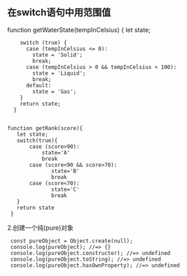 ## 在switch语句中用范围值 
 
 function getWaterState(tempInCelsius) {
        let state;

        switch (true) {
          case (tempInCelsius <= 0): 
            state = 'Solid';
            break;
          case (tempInCelsius > 0 && tempInCelsius < 100): 
            state = 'Liquid';
            break;
          default: 
            state = 'Gas';
        }
        return state;
      }


    function getRank(score){
       let state;
       switch(true){
           case (score>90):
               state='A'
               break
           case (score<90 && score>70):
                  state='B'
                  break
           case (score<70):
                  state='C'
                  break
       }
       return state
     }

2.创建一个纯(pure)对象

     const pureObject = Object.create(null);
     console.log(pureObject); //=> {}
     console.log(pureObject.constructor); //=> undefined
     console.log(pureObject.toString); //=> undefined
     console.log(pureObject.hasOwnProperty); //=> undefined
